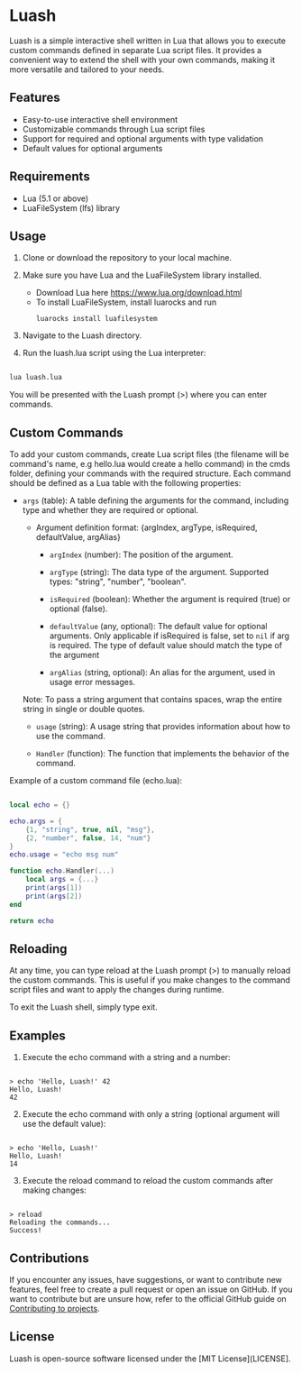 # Luash

Luash is a simple interactive shell written in Lua that allows you to execute custom commands defined in separate Lua script files. It provides a convenient way to extend the shell with your own commands, making it more versatile and tailored to your needs.

## Features

  - Easy-to-use interactive shell environment
  - Customizable commands through Lua script files
  - Support for required and optional arguments with type validation
  - Default values for optional arguments

## Requirements

  - Lua (5.1 or above)
  - LuaFileSystem (lfs) library

## Usage

1. Clone or download the repository to your local machine.
2. Make sure you have Lua and the LuaFileSystem library installed.
   - Download Lua here https://www.lua.org/download.html
   - To install LuaFileSystem, install luarocks and run
     ```shell
     luarocks install luafilesystem
     ```
    
3. Navigate to the Luash directory.
4. Run the luash.lua script using the Lua interpreter:

```bash

lua luash.lua
```
You will be presented with the Luash prompt (>) where you can enter commands.

## Custom Commands

To add your custom commands, create Lua script files (the filename will be command's name, e.g hello.lua would create a hello command) in the cmds folder, defining your commands with the required structure. Each command should be defined as a Lua table with the following properties:

  - `args` (table): A table defining the arguments for the command, including type and whether they are required or optional.
    
      - Argument definition format: {argIndex, argType, isRequired, defaultValue, argAlias}
  
          - `argIndex` (number): The position of the argument.
  
          - `argType` (string): The data type of the argument. Supported types: "string", "number", "boolean".
  
          - `isRequired` (boolean): Whether the argument is required (true) or optional (false).
  
          - `defaultValue` (any, optional): The default value for optional arguments. Only applicable if isRequired is false,                   set to `nil` if arg is required. The type of default value should match the type of the argument
  
          - `argAlias` (string, optional): An alias for the argument, used in usage error messages.

    Note: To pass a string argument that contains spaces, wrap the entire string in single or double quotes.

    - `usage` (string): A usage string that provides information about how to use the command.

    - `Handler` (function): The function that implements the behavior of the command.

Example of a custom command file (echo.lua):

```lua

local echo = {}

echo.args = {
    {1, "string", true, nil, "msg"},
    {2, "number", false, 14, "num"}
}
echo.usage = "echo msg num"

function echo.Handler(...)
    local args = {...}
    print(args[1])
    print(args[2])
end

return echo
```
## Reloading

At any time, you can type reload at the Luash prompt (>) to manually reload the custom commands. This is useful if you make changes to the command script files and want to apply the changes during runtime.

To exit the Luash shell, simply type exit.

## Examples

1. Execute the echo command with a string and a number:

```shell

> echo 'Hello, Luash!' 42
Hello, Luash!
42
```
2. Execute the echo command with only a string (optional argument will use the default value):

```shell

> echo 'Hello, Luash!'
Hello, Luash!
14
```
3. Execute the reload command to reload the custom commands after making changes:

```shell

> reload
Reloading the commands...
Success!
```
## Contributions

If you encounter any issues, have suggestions, or want to contribute new features, feel free to create a pull request or open an issue on GitHub.
If you want to contribute but are unsure how, refer to the official GitHub guide on [Contributing to projects](https://docs.github.com/en/get-started/quickstart/contributing-to-projects).

## License

Luash is open-source software licensed under the [MIT License](LICENSE].

